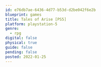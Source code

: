 ```yaml
---
id: e76db7ae-6436-4d77-b53d-d2be042f6e2b
blueprint: games
title: Tales of Arise [PS5]
platform: playstation-5
genre:
  - rpg
digital: false
physical: true
guide: false
pending: false
posted: 2022-01-25
---
```

